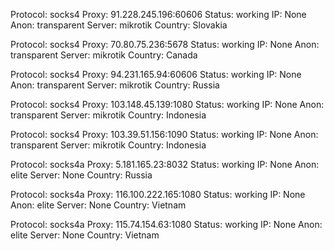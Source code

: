 Protocol: socks4
Proxy: 91.228.245.196:60606
Status: working
IP: None
Anon: transparent
Server: mikrotik
Country: Slovakia

Protocol: socks4
Proxy: 70.80.75.236:5678
Status: working
IP: None
Anon: transparent
Server: mikrotik
Country: Canada

Protocol: socks4
Proxy: 94.231.165.94:60606
Status: working
IP: None
Anon: transparent
Server: mikrotik
Country: Russia

Protocol: socks4
Proxy: 103.148.45.139:1080
Status: working
IP: None
Anon: transparent
Server: mikrotik
Country: Indonesia

Protocol: socks4
Proxy: 103.39.51.156:1090
Status: working
IP: None
Anon: transparent
Server: mikrotik
Country: Indonesia

Protocol: socks4a
Proxy: 5.181.165.23:8032
Status: working
IP: None
Anon: elite
Server: None
Country: Russia

Protocol: socks4a
Proxy: 116.100.222.165:1080
Status: working
IP: None
Anon: elite
Server: None
Country: Vietnam

Protocol: socks4a
Proxy: 115.74.154.63:1080
Status: working
IP: None
Anon: elite
Server: None
Country: Vietnam

